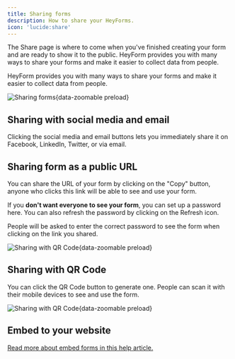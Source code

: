 ```yaml
---
title: Sharing forms
description: How to share your HeyForms.
icon: 'lucide:share'
---
```


The Share page is where to come when you've finished creating your form and are ready to show it to the public.
HeyForm provides you with many ways to share your forms and make it easier to collect data from people.

HeyForm provides you with many ways to share your forms and make it easier to collect data from people.

![Sharing forms](/images/share.png){data-zoomable preload}

## Sharing with social media and email

Clicking the social media and email buttons lets you immediately share it on Facebook, LinkedIn, Twitter, or via email.

## Sharing form as a public URL

You can share the URL of your form by clicking on the "Copy" button, anyone who clicks this link will be able to see and use your form.

If you **don't want everyone to see your form**, you can set up a password here. You can also refresh the password by clicking on the Refresh icon.

People will be asked to enter the correct password to see the form when clicking on the link you shared.

![Sharing with QR Code](/images/share-form-protection.png){data-zoomable preload}

## Sharing with QR Code

You can click the QR Code button to generate one. People can scan it with their mobile devices to see and use the form.

![Sharing with QR Code](/images/share-qrcode.webp){data-zoomable preload}

## Embed to your website

[Read more about embed forms in this help article.](/features/embed-your-form)
